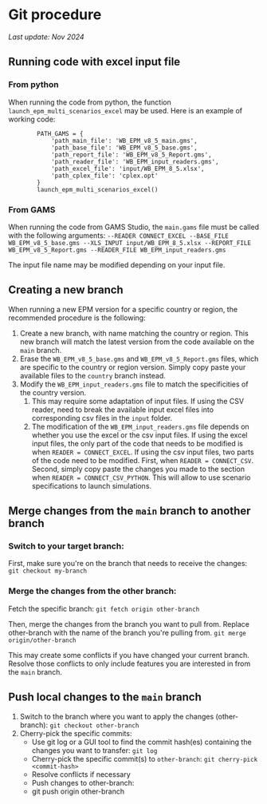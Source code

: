 # Git procedure

_Last update: Nov 2024_

## Running code with excel input file
### From python
When running the code from python, the function `launch_epm_multi_scenarios_excel` may be used. Here is an example of working code:
``` 
        PATH_GAMS = {
            'path_main_file': 'WB_EPM_v8_5_main.gms',  
            'path_base_file': 'WB_EPM_v8_5_base.gms',
            'path_report_file': 'WB_EPM_v8_5_Report.gms',
            'path_reader_file': 'WB_EPM_input_readers.gms',
            'path_excel_file': 'input/WB_EPM_8_5.xlsx',
            'path_cplex_file': 'cplex.opt'
        }
        launch_epm_multi_scenarios_excel()
```

### From GAMS
When running the code from GAMS Studio, the `main.gams` file must be called with the following arguments: 
```--READER CONNECT_EXCEL --BASE_FILE WB_EPM_v8_5_base.gms --XLS_INPUT input/WB_EPM_8_5.xlsx --REPORT_FILE WB_EPM_v8_5_Report.gms --READER_FILE WB_EPM_input_readers.gms```

The input file name may be modified depending on your input file.

## Creating a new branch
When running a new EPM version for a specific country or region, the recommended procedure is the following:
1. Create a new branch, with name matching the country or region. This new branch will match the latest version from the code available on the `main` branch.
2. Erase the `WB_EPM_v8_5_base.gms` and `WB_EPM_v8_5_Report.gms` files, which are specific to the country or region version. Simply copy paste your available files to the `country` branch instead.
3. Modify the `WB_EPM_input_readers.gms` file to match the specificities of the country version. 
   1. This may require some adaptation of input files. If using the CSV reader, need to break the available input excel files into corresponding csv files in the `input` folder.
   2. The modification of the `WB_EPM_input_readers.gms` file depends on whether you use the excel or the csv input files. If using the excel input files, the only part of the code that needs to be modified is when `READER = CONNECT_EXCEL`. If using the csv input files, two parts of the code need to be modified. First, when `READER = CONNECT_CSV`. Second, simply copy paste the changes you made to the section when `READER = CONNECT_CSV_PYTHON`. This will allow to use scenario specifications to launch simulations.

## Merge changes from the `main` branch to another branch
### Switch to your target branch:

First, make sure you're on the branch that needs to receive the changes:
```git checkout my-branch```

### Merge the changes from the other branch:

Fetch the specific branch: ``` git fetch origin other-branch ```

Then, merge the changes from the branch you want to pull from. Replace other-branch with the name of the branch you're pulling from.
```git merge origin/other-branch```


This may create some conflicts if you have changed your current branch. Resolve those conflicts to only include features you are interested in from the `main` branch.

## Push local changes to the `main` branch
1. Switch to the branch where you want to apply the changes (other-branch):  ```git checkout other-branch```
2. Cherry-pick the specific commits:
   - Use git log or a GUI tool to find the commit hash(es) containing the changes you want to transfer: ```git log```
   - Cherry-pick the specific commit(s) to `other-branch`: ```git cherry-pick <commit-hash>```
   - Resolve conflicts if necessary
   - Push changes to other-branch:
   - git push origin other-branch



